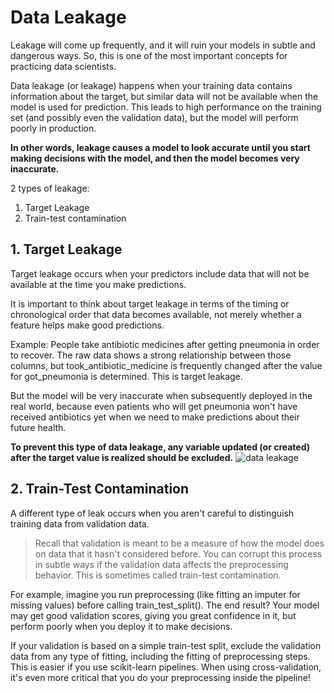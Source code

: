 # Data Leakage
Leakage will come up frequently, and it will ruin your models in subtle and dangerous ways. So, this is one of the most important concepts for practicing data scientists.

Data leakage (or leakage) happens when your training data contains information about the target, but similar data will not be available when the model is used for prediction. This leads to high performance on the training set (and possibly even the validation data), but the model will perform poorly in production.

**In other words, leakage causes a model to look accurate until you start making decisions with the model, and then the model becomes very inaccurate.**

2 types of leakage:
1. Target Leakage
2. Train-test contamination


## 1. Target Leakage
Target leakage occurs when your predictors include data that will not be available at the time you make predictions.

It is important to think about target leakage in terms of the timing or chronological order that data becomes available, not merely whether a feature helps make good predictions.

Example: People take antibiotic medicines after getting pneumonia in order to recover. The raw data shows a strong relationship between those columns, but took_antibiotic_medicine is frequently changed after the value for got_pneumonia is determined. This is target leakage.

But the model will be very inaccurate when subsequently deployed in the real world, because even patients who will get pneumonia won't have received antibiotics yet when we need to make predictions about their future health.

**To prevent this type of data leakage, any variable updated (or created) after the target value is realized should be excluded.**
![data leakage](https://i.imgur.com/y7hfTYe.png)


## 2. Train-Test Contamination
A different type of leak occurs when you aren't careful to distinguish training data from validation data.

> Recall that validation is meant to be a measure of how the model does on data that it hasn't considered before. You can corrupt this process in subtle ways if the validation data affects the preprocessing behavior. This is sometimes called train-test contamination.

For example, imagine you run preprocessing (like fitting an imputer for missing values) before calling train_test_split(). The end result? Your model may get good validation scores, giving you great confidence in it, but perform poorly when you deploy it to make decisions.

If your validation is based on a simple train-test split, exclude the validation data from any type of fitting, including the fitting of preprocessing steps. This is easier if you use scikit-learn pipelines. When using cross-validation, it's even more critical that you do your preprocessing inside the pipeline!

